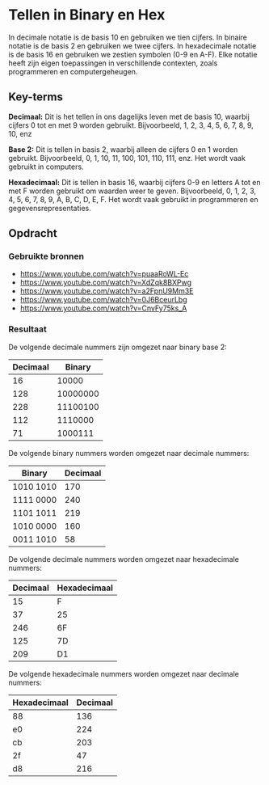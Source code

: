 # Tellen in Binary en Hex
In decimale notatie is de basis 10 en gebruiken we tien cijfers. In binaire notatie is de basis 2 en gebruiken we twee cijfers. In hexadecimale notatie is de basis 16 en gebruiken we zestien symbolen (0-9 en A-F). Elke notatie heeft zijn eigen toepassingen in verschillende contexten, zoals programmeren en computergeheugen.

## Key-terms
__Decimaal:__  Dit is het tellen in ons dagelijks leven met de basis 10, waarbij cijfers 0 tot en met 9 worden gebruikt. Bijvoorbeeld, 1, 2, 3, 4, 5, 6, 7, 8, 9, 10, enz  

__Base 2:__  Dit is tellen in basis 2, waarbij alleen de cijfers 0 en 1 worden gebruikt. Bijvoorbeeld, 0, 1, 10, 11, 100, 101, 110, 111, enz. Het wordt vaak gebruikt in computers.  

__Hexadecimaal:__  Dit is tellen in basis 16, waarbij cijfers 0-9 en letters A tot en met F worden gebruikt om waarden weer te geven. Bijvoorbeeld, 0, 1, 2, 3, 4, 5, 6, 7, 8, 9, A, B, C, D, E, F. Het wordt vaak gebruikt in programmeren en gegevensrepresentaties.

## Opdracht
### Gebruikte bronnen
* https://www.youtube.com/watch?v=puaaRoWL-Ec   
* https://www.youtube.com/watch?v=XdZqk8BXPwg  
* https://www.youtube.com/watch?v=a2FpnU9Mm3E  
* https://www.youtube.com/watch?v=0J6BceurLbg   
* https://www.youtube.com/watch?v=CnvFy75ks_A


### Resultaat
  De volgende decimale nummers zijn omgezet naar binary base 2: 

Decimaal| Binary 
---| ---
16| 10000
128| 10000000
228| 11100100
112| 1110000  
71| 1000111   
  
De volgende binary nummers worden omgezet naar decimale nummers:  
  
Binary| Decimaal
---| ---
1010 1010| 170
1111 0000| 240
1101 1011| 219
1010 0000| 160  
0011 1010| 58  
  
De volgende decimale nummers worden omgezet naar hexadecimale nummers:  

Decimaal| Hexadecimaal 
---| ---
15| F
37| 25
246| 6F
125| 7D 
209| D1  
  
De volgende hexadecimale  nummers worden omgezet naar decimale nummers: 

Hexadecimaal| Decimaal 
---| ---
88| 136
e0| 224
cb| 203
2f| 47 
d8| 216  

